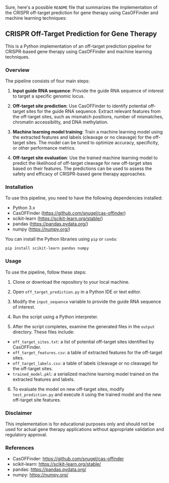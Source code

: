Sure, here's a possible `README` file that summarizes the implementation of the CRISPR off-target prediction for gene therapy using CasOFFinder and machine learning techniques:

## CRISPR Off-Target Prediction for Gene Therapy

This is a Python implementation of an off-target prediction pipeline for CRISPR-based gene therapy using CasOFFinder and machine learning techniques.

### Overview

The pipeline consists of four main steps:

1. **Input guide RNA sequence**: Provide the guide RNA sequence of interest to target a specific genomic locus.

2. **Off-target site prediction**: Use CasOFFinder to identify potential off-target sites for the guide RNA sequence. Extract relevant features from the off-target sites, such as mismatch positions, number of mismatches, chromatin accessibility, and DNA methylation.

3. **Machine learning model training**: Train a machine learning model using the extracted features and labels (cleavage or no cleavage) for the off-target sites. The model can be tuned to optimize accuracy, specificity, or other performance metrics.

4. **Off-target site evaluation**: Use the trained machine learning model to predict the likelihood of off-target cleavage for new off-target sites based on their features. The predictions can be used to assess the safety and efficacy of CRISPR-based gene therapy approaches.

### Installation

To use this pipeline, you need to have the following dependencies installed:

- Python 3.x
- CasOFFinder (https://github.com/snugel/cas-offinder)
- scikit-learn (https://scikit-learn.org/stable/)
- pandas (https://pandas.pydata.org/)
- numpy (https://numpy.org/)

You can install the Python libraries using `pip` or `conda`:

```
pip install scikit-learn pandas numpy
```

### Usage

To use the pipeline, follow these steps:

1. Clone or download the repository to your local machine.

2. Open `off_target_prediction.py` in a Python IDE or text editor.

3. Modify the `input_sequence` variable to provide the guide RNA sequence of interest.

4. Run the script using a Python interpreter.

5. After the script completes, examine the generated files in the `output` directory. These files include:

- `off_target_sites.txt`: a list of potential off-target sites identified by CasOFFinder.
- `off_target_features.csv`: a table of extracted features for the off-target sites.
- `off_target_labels.csv`: a table of labels (cleavage or no cleavage) for the off-target sites.
- `trained_model.pkl`: a serialized machine learning model trained on the extracted features and labels.

6. To evaluate the model on new off-target sites, modify `test_prediction.py` and execute it using the trained model and the new off-target site features.

### Disclaimer

This implementation is for educational purposes only and should not be used for actual gene therapy applications without appropriate validation and regulatory approval.

### References

- CasOFFinder: https://github.com/snugel/cas-offinder
- scikit-learn: https://scikit-learn.org/stable/
- pandas: https://pandas.pydata.org/
- numpy: https://numpy.org/
